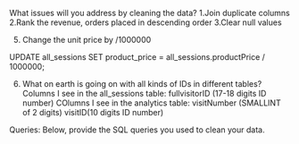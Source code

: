What issues will you address by cleaning the data?
1.Join duplicate columns
2.Rank the revenue, orders placed in descending order
3.Clear null values


5. Change the unit price by /1000000

UPDATE all_sessions
SET product_price = all_sessions.productPrice / 1000000;

6. What on earth is going on with all kinds of IDs in different tables?
   Columns I see in the all_sessions table:
      fullvisitorID (17-18 digits ID number)
   COlumns I see in the analytics table:
      visitNumber (SMALLINT of 2 digits)
      visitID(10 digits ID number)



Queries:
Below, provide the SQL queries you used to clean your data.


